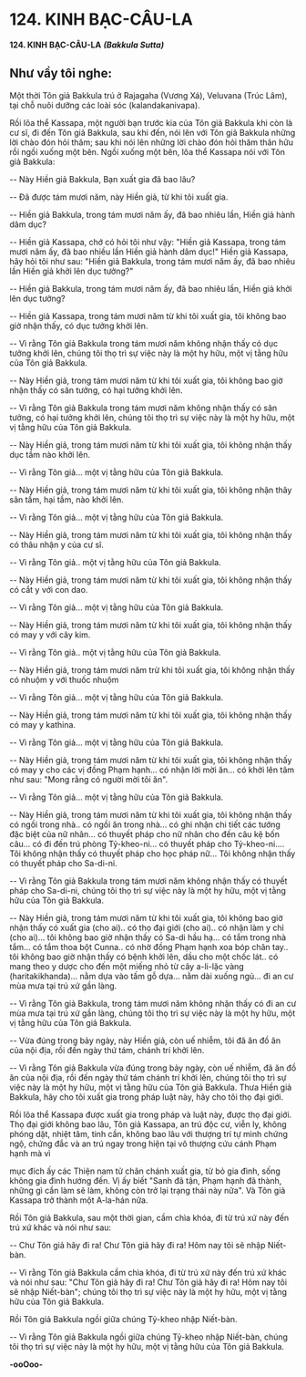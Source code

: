 # 124. KINH BẠC-CÂU-LA

**124. KINH BẠC-CÂU-LA**
***(Bakkula Sutta)***

## Như vầy tôi nghe:

Một thời Tôn giả Bakkula trú ở Rajagaha (Vương Xá), Veluvana (Trúc Lâm), tại chỗ nuôi dưỡng các
loài sóc (kalandakanivapa).

Rồi lõa thể Kassapa, một người bạn trước kia của Tôn giả Bakkula khi còn là cư sĩ, đi đến Tôn giả
Bakkula, sau khi đến, nói lên với Tôn giả Bakkula những lời chào đón hỏi thăm; sau khi nói lên những
lời chào đón hỏi thăm thân hữu rồi ngồi xuống một bên. Ngồi xuống một bên, lõa thể Kassapa nói với
Tôn giả Bakkula:

-- Này Hiền giả Bakkula, Bạn xuất gia đã bao lâu?

-- Ðã được tám mươi năm, này Hiền giả, từ khi tôi xuất gia.

-- Hiền giả Bakkula, trong tám mươi năm ấy, đã bao nhiêu lần, Hiền giả hành dâm dục?

-- Hiền giả Kassapa, chớ có hỏi tôi như vậy: "Hiền giả Kassapa, trong tám mươi năm ấy, đã bao nhiều
lần Hiền giả hành dâm dục!" Hiền giả Kassapa, hãy hỏi tôi như sau: "Hiền giả Bakkula, trong tám mươi
năm ấy, đã bao nhiêu lần Hiền giả khởi lên dục tưởng?"

-- Hiền giả Bakkula, trong tám mươi năm ấy, đã bao nhiêu lần, Hiền giả khởi lên dục tưởng?

-- Hiền giả Kassapa, trong tám mươi năm từ khi tôi xuất gia, tôi không bao giờ nhận thấy, có dục tưởng
khởi lên.

-- Vì rằng Tôn giả Bakkula trong tám mươi năm không nhận thấy có dục tưởng khởi lên, chúng tôi thọ
trì sự việc này là một hy hữu, một vị tằng hữu của Tôn giả Bakkula.

-- Này Hiền giả, trong tám mươi năm từ khi tôi xuất gia, tôi không bao giờ nhận thấy có sân tưởng, có
hại tưởng khởi lên.

-- Vì rằng Tôn giả Bakkula trong tám mươi năm không nhận thấy có sân tưởng, có hại tưởng khởi lên,
chúng tôi thọ trì sự việc này là một hy hữu, một vị tằng hữu của Tôn giả Bakkula.

-- Này Hiền giả, trong tám mươi năm từ khi tôi xuất gia, tôi không nhận thấy dục tầm nào khởi lên.

-- Vì rằng Tôn giả... một vị tằng hữu của Tôn giả Bakkula.

-- Này Hiền giả, trong tám mươi năm từ khi tôi xuất gia, tôi không nhận thây sân tầm, hại tầm, nào khởi
lên.

-- Vì rằng Tôn giả... một vị tằng hữu của Tôn giả Bakkula.

-- Này Hiền giả, trong tám mươi năm từ khi tôi xuất gia, tôi không nhận thấy có thâu nhận y của cư sĩ.

-- Vì rằng Tôn giả.. một vị tằng hữu của Tôn giả Bakkula.

-- Này Hiền giả, trong tám mươi năm từ khi tôi xuất gia, tôi không nhận thấy có cắt y với con dao.

-- Vì rằng Tôn giả... một vị tằng hữu của Tôn giả Bakkula.

-- Này Hiền giả, trong tám mươi năm từ khi tôi xuất gia, tôi không nhận thấy có may y với cây kim.

-- Vì rằng Tôn giả.. một vị tằng hữu của Tôn giả Bakkula.

-- Này Hiền giả, trong tám mươi năm trừ khi tôi xuất gia, tôi không nhận thấy có nhuộm y với thuốc
nhuộm

-- Vì rằng Tôn giả... một vị tằng hữu của Tôn giả Bakkula.

-- Này Hiền giả, trong tám mươi năm từ khi tôi xuất gia, tôi không nhận thấy có may y kathina.

-- Vì rằng Tôn giả... một vị tằng hữu của Tôn giả Bakkula.

-- Này Hiền giả, trong tám mươi năm từ khi tôi xuất gia, tôi không nhận thấy có may y cho các vị đồng
Phạm hạnh... có nhận lời mời ăn... có khởi lên tâm như sau: "Mong rằng có người mời tôi ăn".

-- Vì rằng Tôn giả... một vị tằng hữu của Tôn giả Bakkula.

-- Này Hiền giả, trong tám mươi năm từ khi tôi xuất gia, tôi không nhận thấy có ngồi trong nhà.. có ngồi
ăn trong nhà... có ghi nhận chi tiết các tướng đặc biệt của nữ nhân... có thuyết pháp cho nữ nhân cho đến
câu kệ bốn câu... có đi đến trú phòng Tỷ-kheo-ni... có thuyết pháp cho Tỷ-kheo-ni.... Tôi không nhận
thấy có thuyết pháp cho học pháp nữ... Tôi không nhận thấy có thuyết pháp cho Sa-di-ni.

-- Vì rằng Tôn giả Bakkula trong tám mươi năm không nhận thấy có thuyết pháp cho Sa-di-ni, chúng tôi
thọ trì sự việc này là một hy hữu, một vị tằng hữu của Tôn giả Bakkula.

-- Này Hiền giả, trong tám mươi năm từ khi tôi xuất gia, tôi không bao giờ nhận thấy có xuất gia (cho
ai).. có thọ đại giới (cho ai).. có nhận làm y chỉ (cho ai)... tôi không bao giờ nhận thấy có Sa-di hầu hạ...
có tắm trong nhà tắm... có tắm thoa bột Cunna.. có nhờ đồng Phạm hạnh xoa bóp chân tay.. tôi không
bao giờ nhận thấy có bệnh khởi lên, dầu cho một chốc lát.. có mang theo y dược cho đến một miếng nhỏ
từ cây a-li-lặc vàng (haritakikhanda)... nằm dựa vào tấm gỗ dựa... nằm dài xuống ngủ... đi an cư mùa
mưa tại trú xứ gần làng.

-- Vì rằng Tôn giả Bakkula, trong tám mươi năm không nhận thấy có đi an cư mùa mưa tại trú xứ gần
làng, chúng tôi thọ trì sự việc này là một hy hữu, một vị tằng hữu của Tôn giả Bakkula.

-- Vừa đúng trong bảy ngày, này Hiền giả, còn uế nhiễm, tôi đã ăn đồ ăn của nội địa, rồi đến ngày thứ
tám, chánh trí khởi lên.

-- Vì rằng Tôn giả Bakkula vừa đúng trong bảy ngày, còn uế nhiễm, đã ăn đồ ăn của nội địa, rồi đến
ngày thứ tám chánh trí khởi lên, chúng tôi thọ trì sự việc này là một hy hữu, một vị tằng hữu của Tôn giả
Bakkula. Thưa Hiền giả Bakkula, hãy cho tôi xuất gia trong pháp luật này, hãy cho tôi thọ đại giới.

Rồi lõa thể Kassapa được xuất gia trong pháp và luật này, được thọ đại giới. Thọ đại giới không bao lâu,
Tôn giả Kassapa, an trú độc cư, viễn ly, không phóng dật, nhiệt tâm, tinh cần, không bao lâu với thượng
trí tự mình chứng ngộ, chứng đắc và an trú ngay trong hiện tại vô thượng cứu cánh Phạm hạnh mà vì

mục đích ấy các Thiện nam tử chân chánh xuất gia, từ bỏ gia đình, sống không gia đình hướng đến. Vị
ấy biết "Sanh đã tận, Phạm hạnh đã thành, những gì cần làm sẽ làm, không còn trở lại trạng thái này
nữa". Và Tôn giả Kassapa trở thành một A-la-hán nữa.

Rồi Tôn giả Bakkula, sau một thời gian, cầm chìa khóa, đi từ trú xứ này đến trú xứ khác và nói như sau:

-- Chư Tôn giả hãy đi ra! Chư Tôn giả hãy đi ra! Hôm nay tôi sẽ nhập Niết-bàn.

-- Vì rằng Tôn giả Bakkula cầm chìa khóa, đi từ trú xứ này đến trú xứ khác và nói như sau: "Chư Tôn
giả hãy đi ra! Chư Tôn giả hãy đi ra! Hôm nay tôi sẽ nhập Niết-bàn"; chúng tôi thọ trì sự việc này là một
hy hữu, một vị tằng hữu của Tôn giả Bakkula.

Rồi Tôn giả Bakkula ngồi giữa chúng Tỷ-kheo nhập Niết-bàn.

-- Vì rằng Tôn giả Bakkula ngồi giữa chúng Tỷ-kheo nhập Niết-bàn, chúng tôi thọ trì sự việc này là một
hy hữu, một vị tằng hữu của Tôn giả Bakkula.

**-ooOoo-**

